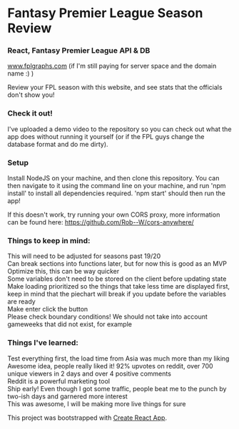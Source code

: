 # Fantasy Premier League Season Review
### React, Fantasy Premier League API & DB   
www.fplgraphs.com (if I'm still paying for server space and the domain name :) )

Review your FPL season with this website, and see stats that the officials don't show you!  

### Check it out!
I've uploaded a demo video to the repository so you can check out what the app does without running it yourself (or if the FPL guys change the database format and do me dirty).  

### Setup
Install NodeJS on your machine, and then clone this repository. You can then navigate to it using the command line on your machine, and run 'npm install' to install all dependencies required. 'npm start' should then run the app!   

If this doesn't work, try running your own CORS proxy, more information can be found here: https://github.com/Rob--W/cors-anywhere/

### Things to keep in mind:   
This will need to be adjusted for seasons past 19/20   
Can break sections into functions later, but for now this is good as an MVP   
Optimize this, this can be way quicker   
Some variables don't need to be stored on the client before updating state   
Make loading prioritized so the things that take less time are displayed first, keep in mind that the piechart will break if you update before the variables are ready   
Make enter click the button   
Please check boundary conditions! We should not take into account gameweeks that did not exist, for example   

### Things I've learned:   
Test everything first, the load time from Asia was much more than my liking   
Awesome idea, people really liked it! 92% upvotes on reddit, over 700 unique viewers in 2 days and over 4 positive comments   
Reddit is a powerful marketing tool   
Ship early! Even though I got some traffic, people beat me to the punch by two-ish days and garnered more interest   
This was awesome, I will be making more live things for sure   

This project was bootstrapped with [Create React App](https://github.com/facebook/create-react-app).
